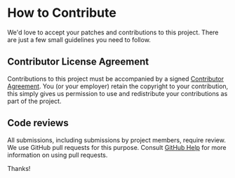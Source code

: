 # How to Contribute

We'd love to accept your patches and contributions to this project. There are
just a few small guidelines you need to follow.

## Contributor License Agreement

Contributions to this project must be accompanied by a signed
[Contributor Agreement](ContributorAgreement.txt).
You (or your employer) retain the copyright to your contribution,
this simply gives us permission to use and redistribute your contributions as
part of the project.

## Code reviews

All submissions, including submissions by project members, require review. We
use GitHub pull requests for this purpose. Consult
[GitHub Help](https://help.github.com/articles/about-pull-requests/) for more
information on using pull requests.

Thanks!
